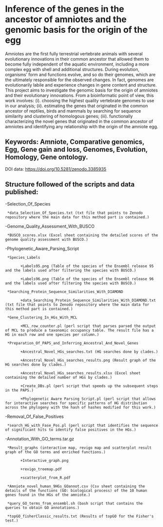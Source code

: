 # Inference of the genes in the ancestor of amniotes and the genomic basis for the origin of the egg
Amniotes are the first fully terrestrial vertebrate animals with several evolutionary innovations in their common ancestor that allowed them to become fully independent of the aquatic environment, including a more complex egg with shell and additional structures. During evolution, organisms’ form and functions evolve, and so do their genomes, which are the ultimately responsible for the observed changes. In fact, genomes are evolutionarily labile and experience changes in gene content and structure. This project aims to investigate the genomic basis for the origin of amniotes and their evolutionary innovations. From a bioinformatic point of view, this work involves: (i). choosing the highest quality vertebrate genomes to use in our analysis; (ii). estimating the genes that originated in the common ancestor of reptiles, birds and mammals by searching for sequence similarity and clustering of homologous genes; (iii). functionally characterizing the novel genes that originated in the common ancestor of amniotes and identifying any relationship with the origin of the amniote egg. 

## Keywords: Amniote, Comparative genomics, Egg, Gene gain and loss, Genomes, Evolution, Homology, Gene ontology.

DOI data: https://doi.org/10.5281/zenodo.3385935

## Structure followed of the scripts and data published:

-Selection_Of_Species

     *data_Selection_Of_Species.txt (txt file that points to Zenodo repository where the main data for this method part is contained.)
     
-Genome_Quality_Assessment_With_BUSCO    
     
     *BUSCO_scores.xlsx (Excel sheet containing the detailed scores of the genome quality assessment with BUSCO.)

-Phylogenetic_Aware_Parsing_Script

     *Species_Labels

           +Labels95.png (Table of the species of the Ensembl release 95 and the labels used after filtering the species with BUSCO.)
           
           +Labels96.png (Table of the species of the Ensembl release 96 and the labels used after filtering the species with BUSCO.)

     *Searching_Protein_Sequence_Similarities_With_DIAMOND

           +data_Searching_Protein_Sequence_Similarities_With_DIAMOND.txt (txt file that points to Zenodo repository where the main data for this method part is contained.)

     *Gene_Clustering_In_HGs_With_MCL

           +MCL_row_counter.pl (perl script that parses parsed the output of MCL to produce a taxonomic occupancy table. The result file has a HG in each row and one species per column.)

     *Preparation_Of_PAPS_and_Inferring_Ancestral_And_Novel_Genes

           +Ancestral_Novel_HGs_searches.txt (HG searches done by clades.)
           
           +Ancestral_Novel_HGs_searches_results.png (Result graph of the HG searches done by clades.)
           
           +Ancestral_Novel_HGs_searches_results.xlsx (Excel sheet containing the detailed number of HGs by clades.)
           
           +Create_DBs.pl (perl script that speeds up the subsequent steps in the PAPS.)
           
           +Phylogenetic Aware Parsing Script.pl (perl script that allows for interactive searches for specific patterns of HG distribution across the phylogeny with the hash of hashes modified for this work.) 

-Removal_Of_False_Positives

     *search_HG_with_Fase_Pos.pl (perl script that identifies the sequence of significant hits to identify false positives in the HGs.)

-Annotation_With_GO_terms.tar.gz

     *Result_graphs (interactive map, revigo map and scatterplot result graph of the GO terms and enriched functions.)
     
           +Interactive_graph.png
           
           +revigo_treemap.pdf
           
           +scatterplot_from_R.pdf
     
     *Amniote_novel_human_9HGs_GOannot.csv (Csv sheet containing the details of the functions (GO: biological process) of the 10 human genes found in the HGs of the amniote.)
     
     *query_GO_terms_from_ensembl.sh (bash script that contains the queries to obtain GO annotations.)
     
     *topGO_fisherClassic_results.txt (Results of topGO for the Fisher's test.)
